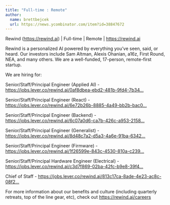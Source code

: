 ```yaml
---
title: "Full-time : Remote"
author:
  name: brettbejcek
  url: https://news.ycombinator.com/item?id=38847672
---
```

Rewind (<a href="https:&#x2F;&#x2F;rewind.ai" rel="nofollow">https:&#x2F;&#x2F;rewind.ai</a>) | Full-time | Remote | <a href="https:&#x2F;&#x2F;rewind.ai" rel="nofollow">https:&#x2F;&#x2F;rewind.ai</a>

Rewind is a personalized AI powered by everything you’ve seen, said, or heard. Our investors include Sam Altman, Alexis Ohanian, a16z, First Round, NEA, and many others. We are a well-funded, 17-person, remote-first startup.

We are hiring for:

Senior&#x2F;Staff&#x2F;Principal Engineer (Applied AI) - <a href="https:&#x2F;&#x2F;jobs.lever.co&#x2F;rewind.ai&#x2F;0af8dbea-ebd2-481b-9fd4-7b34de3ea83c" rel="nofollow">https:&#x2F;&#x2F;jobs.lever.co&#x2F;rewind.ai&#x2F;0af8dbea-ebd2-481b-9fd4-7b34...</a>

Senior&#x2F;Staff&#x2F;Principal Engineer (React) - <a href="https:&#x2F;&#x2F;jobs.lever.co&#x2F;rewind.ai&#x2F;6e72b26b-8885-4a49-bb2b-bac064f24d6e" rel="nofollow">https:&#x2F;&#x2F;jobs.lever.co&#x2F;rewind.ai&#x2F;6e72b26b-8885-4a49-bb2b-bac0...</a>

Senior&#x2F;Staff&#x2F;Principal Engineer (Backend) - <a href="https:&#x2F;&#x2F;jobs.lever.co&#x2F;rewind.ai&#x2F;6c07a0d6-ca7b-426c-a953-2158cd042014" rel="nofollow">https:&#x2F;&#x2F;jobs.lever.co&#x2F;rewind.ai&#x2F;6c07a0d6-ca7b-426c-a953-2158...</a>

Senior&#x2F;Staff&#x2F;Principal Engineer (Generalist) - <a href="https:&#x2F;&#x2F;jobs.lever.co&#x2F;rewind.ai&#x2F;8d48c7a2-d5a3-4a6e-91ba-63425d66c322" rel="nofollow">https:&#x2F;&#x2F;jobs.lever.co&#x2F;rewind.ai&#x2F;8d48c7a2-d5a3-4a6e-91ba-6342...</a>

Senior&#x2F;Staff&#x2F;Principal Engineer (Firmware) - <a href="https:&#x2F;&#x2F;jobs.lever.co&#x2F;rewind.ai&#x2F;1f26599e-843c-4530-810a-c2391e2b6319" rel="nofollow">https:&#x2F;&#x2F;jobs.lever.co&#x2F;rewind.ai&#x2F;1f26599e-843c-4530-810a-c239...</a>

Senior&#x2F;Staff&#x2F;Principal Hardware Engineer (Electrical) - <a href="https:&#x2F;&#x2F;jobs.lever.co&#x2F;rewind.ai&#x2F;c3d7f869-02ba-42fc-b9e8-39f45badcb00" rel="nofollow">https:&#x2F;&#x2F;jobs.lever.co&#x2F;rewind.ai&#x2F;c3d7f869-02ba-42fc-b9e8-39f4...</a>

Chief of Staff - <a href="https:&#x2F;&#x2F;jobs.lever.co&#x2F;rewind.ai&#x2F;813c17ca-8ade-4e23-ac8c-08f2469b6ad1" rel="nofollow">https:&#x2F;&#x2F;jobs.lever.co&#x2F;rewind.ai&#x2F;813c17ca-8ade-4e23-ac8c-08f2...</a>

For more information about our benefits and culture (including quarterly retreats, top of the line gear, etc), check out <a href="https:&#x2F;&#x2F;rewind.ai&#x2F;careers" rel="nofollow">https:&#x2F;&#x2F;rewind.ai&#x2F;careers</a>
